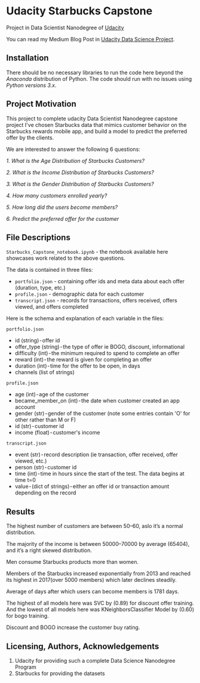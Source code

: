 # Udacity Starbucks Capstone
Project in Data Scientist Nanodegree of [Udacity](https://www.udacity.com/)

You can read my Medium Blog Post in [Udacity Data Science Project](https://medium.com/@akikhoa/analyzing-starbucks-data-fc9cf89c1fe6).

## Installation
There should be no necessary libraries to run the code here beyond the *Anaconda* distribution of Python. The code should run with no issues using *Python versions 3.x*.
## Project Motivation
This project to complete udacity Data Scientist Nanodegree capstone project I've chosen Starbucks data that mimics customer behavior on the Starbucks rewards mobile app, and build a model to predict the preferred offer by the clients.

We are interested to answer the following 6 questions:

*1. What is the Age Distribution of Starbucks Customers?*

*2. What is the Income Distribution of Starbucks Customers?*

*3. What is the Gender Distribution of Starbucks Customers?*

*4. How many customers enrolled yearly?*

*5. How long did the users become members?*

*6. Predict the preferred offer for the customer*
## File Descriptions
`Starbucks_Capstone_notebook.ipynb` - the notebook available here showcases work related to the above questions.

The data is contained in three files:

- `portfolio.json` - containing offer ids and meta data about each offer (duration, type, etc.)
- `profile.json` - demographic data for each customer
- `transcript.json` - records for transactions, offers received, offers viewed, and offers completed

Here is the schema and explanation of each variable in the files:

`portfolio.json`

- id (string) - offer id
- offer_type (string) - the type of offer ie BOGO, discount, informational
- difficulty (int) - the minimum required to spend to complete an offer
- reward (int) - the reward is given for completing an offer
- duration (int) - time for the offer to be open, in days
- channels (list of strings)

`profile.json`

- age (int) - age of the customer
- became_member_on (int) - the date when customer created an app account
- gender (str) - gender of the customer (note some entries contain 'O' for other rather than M or F)
- id (str) - customer id
- income (float) - customer's income

`transcript.json`

- event (str) - record description (ie transaction, offer received, offer viewed, etc.)
- person (str) - customer id
- time (int) - time in hours since the start of the test. The data begins at time t=0
- value - (dict of strings) - either an offer id or transaction amount depending on the record
## Results
The highest number of customers are between 50–60, aslo it’s a normal distribution.

The majority of the income is between 50000–70000 by average (65404), and it’s a right skewed distribution.

Men consume Starbucks products more than women.

Members of the Starbucks increased exponentially from 2013 and reached its highest in 2017(over 5000 members) which later declines steadily.

Average of days after which users can become members is 1781 days.

The highest of all models here was SVC by (0.89) for discount offer training. And the lowest of all models here was KNeighborsClassifier Model by (0.60) for bogo training.

Discount and BOGO increase the customer buy rating.
## Licensing, Authors, Acknowledgements
1. Udacity for providing such a complete Data Science Nanodegree Program
2. Starbucks for providing the datasets
